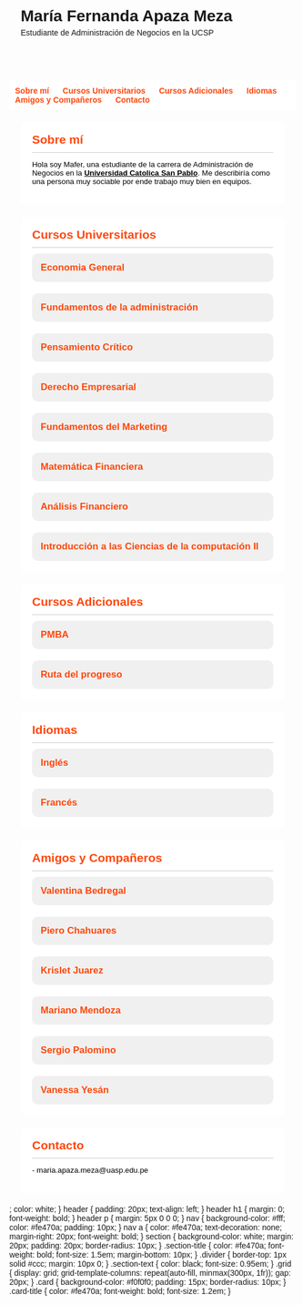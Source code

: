 <head>
  <meta charset="UTF-8">
  <meta name="viewport" content="width=device-width, initial-scale=1.0">
  <title>María Fernanda Apaza Meza</title>
  <style>
    body {
      margin: 0;
      font-family: Arial, sans-serif;
      background-color: #<!DOCTYPE html><html lang="es">
<head>
  <meta charset="UTF-8">
  <meta name="viewport" content="width=device-width, initial-scale=1.0">
  <title>María Fernanda Apaza Meza</title>
  <style>
    body {
      margin: 0;
      font-family: Arial, sans-serif;
      background-color: #2338AF;
      color: navi;
    }
    header {
      padding: 20px;
      text-align: left;
    }
    header h1 {
      margin: 0;
      font-weight: bold;
    }
    header p {
      margin: 5px 0 0 0;
    }
    nav {
      background-color: #fff;
      color: #2338AF;
      padding: 10px;
    }
    nav a {
      color: #fe470a;
      text-decoration: none;
      margin-right: 20px;
      font-weight: bold;
    }
    section {
      background-color: white;
      margin: 20px;
      padding: 20px;
      border-radius: 10px;
    }
    .section-title {
      color: #fe470a;
      font-weight: bold;
      font-size: 1.5em;
      margin-bottom: 10px;
    }
    .divider {
      border-top: 1px solid #ccc;
      margin: 10px 0;
    }
    .section-text {
      color: black;
      font-size: 0.95em;
    }
    .grid {
      display: grid;
      grid-template-columns: repeat(auto-fill, minmax(300px, 1fr));
      gap: 20px;
    }
    .card {
      background-color: #f0f0f0;
      padding: 15px;
      border-radius: 10px;
    }
    .card-title {
      color: #fe470a;
      font-weight: bold;
      font-size: 1.2em;
    }
  </style>
</head>
<body>
  <header>
    <h1>María Fernanda Apaza Meza</h1>
    <p>Estudiante de Administración de Negocios en la UCSP</p>
  </header>  <nav>
    <a href="#sobremi">Sobre mí</a>
    <a href="#cursos-universitarios">Cursos Universitarios</a>
    <a href="#cursos-adicionales">Cursos Adicionales</a>
    <a href="#idiomas">Idiomas</a>
    <a href="#amigos">Amigos y Compañeros</a>
    <a href="#contacto">Contacto</a>
  </nav>  <section id="sobremi">
    <div class="section-title">Sobre mí</div>
    <div class="divider"></div>
    <p class="section-text">
      Hola soy Mafer, una estudiante de la carrera de Administración de Negocios en la <a href="https://ucsp.edu.pe/" target="_blank" style="color:#000; font-weight:bold; text-decoration:underline;">Universidad Catolica San Pablo</a>. Me describiría como una persona muy sociable por ende trabajo muy bien en equipos.
    </p>
  </section>  <section id="cursos-universitarios">
    <div class="section-title">Cursos Universitarios</div>
    <div class="divider"></div>
    <div class="grid">
      <div class="card"><div class="card-title">Economia General</div></div>
      <div class="card"><div class="card-title">Fundamentos de la administración</div></div>
      <div class="card"><div class="card-title">Pensamiento Crítico</div></div>
      <div class="card"><div class="card-title">Derecho Empresarial</div></div>
      <div class="card"><div class="card-title">Fundamentos del Marketing</div></div>
      <div class="card"><div class="card-title">Matemática Financiera</div></div>
      <div class="card"><div class="card-title">Análisis Financiero</div></div>
      <div class="card"><div class="card-title">Introducción a las Ciencias de la computación II</div></div>
    </div>
  </section>  <section id="cursos-adicionales">
    <div class="section-title">Cursos Adicionales</div>
    <div class="divider"></div>
    <div class="grid">
      <div class="card"><div class="card-title">PMBA</div></div>
      <div class="card"><div class="card-title">Ruta del progreso</div></div>
    </div>
  </section>  <section id="idiomas">
    <div class="section-title">Idiomas</div>
    <div class="divider"></div>
    <div class="grid">
      <div class="card"><div class="card-title">Inglés</div></div>
      <div class="card"><div class="card-title">Francés</div></div>
    </div>
  </section>  <section id="amigos">
    <div class="section-title">Amigos y Compañeros</div>
    <div class="divider"></div>
    <div class="grid">
      <div class="card"><div class="card-title">Valentina Bedregal</div></div>
      <div class="card"><div class="card-title">Piero Chahuares</div></div>
      <div class="card"><div class="card-title">Krislet Juarez</div></div>
      <div class="card"><div class="card-title">Mariano Mendoza</div></div>
      <div class="card"><div class="card-title">Sergio Palomino</div></div>
      <div class="card"><div class="card-title">Vanessa Yesán</div></div>
    </div>
  </section>  <section id="contacto">
    <div class="section-title">Contacto</div>
    <div class="divider"></div>
    <p class="section-text">- maria.apaza.meza@uasp.edu.pe</p>
  </section>
</body>
</html>  ;
      color: white;
    }
    header {
      padding: 20px;
      text-align: left;
    }
    header h1 {
      margin: 0;
      font-weight: bold;
    }
    header p {
      margin: 5px 0 0 0;
    }
    nav {
      background-color: #fff;
      color: #fe470a;
      padding: 10px;
    }
    nav a {
      color: #fe470a;
      text-decoration: none;
      margin-right: 20px;
      font-weight: bold;
    }
    section {
      background-color: white;
      margin: 20px;
      padding: 20px;
      border-radius: 10px;
    }
    .section-title {
      color: #fe470a;
      font-weight: bold;
      font-size: 1.5em;
      margin-bottom: 10px;
    }
    .divider {
      border-top: 1px solid #ccc;
      margin: 10px 0;
    }
    .section-text {
      color: black;
      font-size: 0.95em;
    }
    .grid {
      display: grid;
      grid-template-columns: repeat(auto-fill, minmax(300px, 1fr));
      gap: 20px;
    }
    .card {
      background-color: #f0f0f0;
      padding: 15px;
      border-radius: 10px;
    }
    .card-title {
      color: #fe470a;
      font-weight: bold;
      font-size: 1.2em;
    }
  </style>
</head>
<body>
